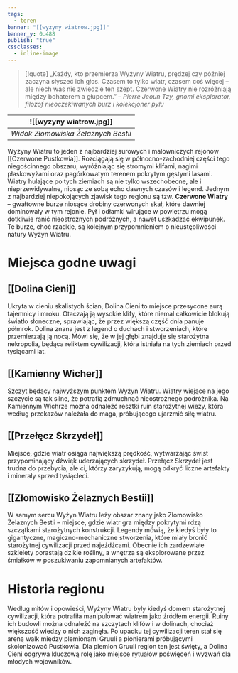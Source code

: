 ```yaml
---
tags:
  - teren
banner: "[[wyzyny wiatrow.jpg]]"
banner_y: 0.488
publish: "true"
cssclasses:
  - inline-image
---
```

>[!quote] „Każdy, kto przemierza Wyżyny Wiatru, prędzej czy później zaczyna słyszeć ich głos. Czasem to tylko wiatr, czasem coś więcej – ale niech was nie zwiedzie ten szept. Czerwone Wiatry nie rozróżniają między bohaterem a głupcem.”
>*– Pierre Jeoun Tzy, gnomi eksplorator, filozof nieoczekiwanych burz i kolekcjoner pyłu*


|  ![[wyzyny wiatrow.jpg]]   |
| --- |
|  *Widok Złomowiska Żelaznych Bestii*   |


Wyżyny Wiatru to jeden z najbardziej surowych i malowniczych rejonów [[Czerwone Pustkowia]]. Rozciągają się w północno-zachodniej części tego niegościnnego obszaru, wyróżniając się stromymi klifami, nagimi płaskowyżami oraz pagórkowatym terenem pokrytym gęstymi lasami. Wiatry hulające po tych ziemiach są nie tylko wszechobecne, ale i nieprzewidywalne, niosąc ze sobą echo dawnych czasów i legend.
Jednym z najbardziej niepokojących zjawisk tego regionu są tzw. **Czerwone Wiatry** – gwałtowne burze niosące drobiny czerwonych skał, które dawniej dominowały w tym rejonie. Pył i odłamki wirujące w powietrzu mogą dotkliwie ranić nieostrożnych podróżnych, a nawet uszkadzać ekwipunek. Te burze, choć rzadkie, są kolejnym przypomnieniem o nieustępliwości natury Wyżyn Wiatru.

# **Miejsca godne uwagi**

## **[[Dolina Cieni]]**
Ukryta w cieniu skalistych ścian, Dolina Cieni to miejsce przesycone aurą tajemnicy i mroku. Otaczają ją wysokie klify, które niemal całkowicie blokują światło słoneczne, sprawiając, że przez większą część dnia panuje półmrok. Dolina znana jest z legend o duchach i stworzeniach, które przemierzają ją nocą. Mówi się, że w jej głębi znajduje się starożytna nekropolia, będąca reliktem cywilizacji, która istniała na tych ziemiach przed tysiącami lat.
## **[[Kamienny Wicher]]**
Szczyt będący najwyższym punktem Wyżyn Wiatru. Wiatry wiejące na jego szczycie są tak silne, że potrafią zdmuchnąć nieostrożnego podróżnika. Na Kamiennym Wichrze można odnaleźć resztki ruin starożytnej wieży, która według przekazów należała do maga, próbującego ujarzmić siłę wiatru.
## **[[Przełęcz Skrzydeł]]**
Miejsce, gdzie wiatr osiąga największą prędkość, wytwarzając świst przypominający dźwięk uderzających skrzydeł. Przełęcz Skrzydeł jest trudna do przebycia, ale ci, którzy zaryzykują, mogą odkryć liczne artefakty i minerały sprzed tysiącleci.
## **[[Złomowisko Żelaznych Bestii]]**
W samym sercu Wyżyn Wiatru leży obszar znany jako Złomowisko Żelaznych Bestii – miejsce, gdzie wiatr gra między pokrytymi rdzą szczątkami starożytnych konstrukcji. Legendy mówią, że kiedyś były to gigantyczne, magiczno-mechaniczne stworzenia, które miały bronić starożytnej cywilizacji przed najeźdźcami. Obecnie ich zardzewiałe szkielety porastają dzikie rośliny, a wnętrza są eksplorowane przez śmiałków w poszukiwaniu zapomnianych artefaktów.
# **Historia regionu**
Według mitów i opowieści, Wyżyny Wiatru były kiedyś domem starożytnej cywilizacji, która potrafiła manipulować wiatrem jako źródłem energii. Ruiny ich budowli można odnaleźć na szczytach klifów i w dolinach, chociaż większość wiedzy o nich zaginęła. Po upadku tej cywilizacji teren stał się areną walk między plemionami Gruuli a pionierami próbującymi skolonizować Pustkowia.
Dla plemion Gruuli region ten jest święty, a Dolina Cieni odgrywa kluczową rolę jako miejsce rytuałów poświęceń i wyzwań dla młodych wojowników.
